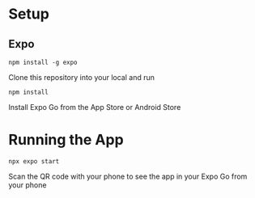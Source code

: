# Setup

## Expo

`npm install -g expo`

Clone this repository into your local and run

`npm install`

Install Expo Go from the App Store or Android Store

# Running the App

`npx expo start`

Scan the QR code with your phone to see the app in your Expo Go from your phone
